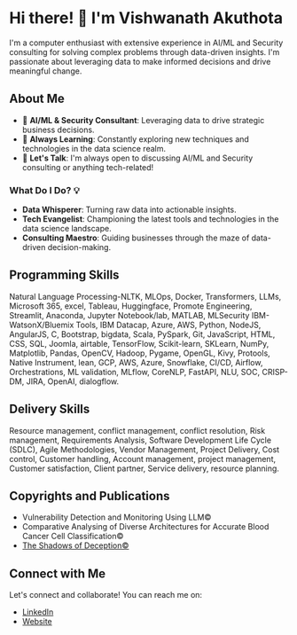 # Hi there! 👋 I'm Vishwanath Akuthota

I'm a computer enthusiast with extensive experience in AI/ML and Security consulting for solving complex problems through data-driven insights. I'm passionate about leveraging data to make informed decisions and drive meaningful change.

## About Me

- 💼 **AI/ML & Security Consultant**: Leveraging data to drive strategic business decisions.
- 🌱 **Always Learning**: Constantly exploring new techniques and technologies in the data science realm.
- 💬 **Let's Talk**: I'm always open to discussing AI/ML and Security consulting or anything tech-related!

### What Do I Do? 💡

- **Data Whisperer**: Turning raw data into actionable insights.
- **Tech Evangelist**: Championing the latest tools and technologies in the data science landscape.
- **Consulting Maestro**: Guiding businesses through the maze of data-driven decision-making.

## Programming Skills
Natural Language Processing-NLTK, MLOps, Docker, Transformers, LLMs, Microsoft 365, excel, Tableau,
Huggingface, Promote Engineering, Streamlit, Anaconda, Jupyter Notebook/lab, MATLAB, MLSecurity IBM-
WatsonX/Bluemix Tools, IBM Datacap, Azure, AWS, Python, NodeJS, AngularJS, C, Bootstrap, bigdata, Scala,
PySpark, Git, JavaScript, HTML, CSS, SQL, Joomla, airtable, TensorFlow, Scikit-learn, SKLearn, NumPy,
Matplotlib, Pandas, OpenCV, Hadoop, Pygame, OpenGL, Kivy, Protools, Native Instrument, lean, GCP, AWS,
Azure, Snowflake, CI/CD, Airflow, Orchestrations, ML validation, MLflow, CoreNLP, FastAPI, NLU, SOC,
CRISP-DM, JIRA, OpenAI, dialogflow.

## Delivery Skills
Resource management, conflict management, conflict resolution, Risk management, Requirements
Analysis, Software Development Life Cycle (SDLC), Agile Methodologies, Vendor Management, Project
Delivery, Cost control, Customer handling, Account management, project management, Customer
satisfaction, Client partner, Service delivery, resource planning.

## Copyrights and Publications
- Vulnerability Detection and Monitoring Using LLM©
- Comparative Analysing of Diverse Architectures for Accurate Blood Cancer Cell Classification©
- [The Shadows of Deception©](https://www.amazon.in/Shadows-Deception-Unveiling-Cyber-Realms/dp/9358478799)

## Connect with Me

Let's connect and collaborate! You can reach me on:

- [LinkedIn](https://www.linkedin.com/in/vishaku)
- [Website](https://www.drpinnacle.com)
